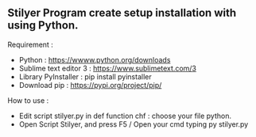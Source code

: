 Stilyer
Program create setup installation with using Python.
-----------------------------------------------------------------------------------------------------------------------------------------------------------------------------------
Requirement :
- Python : https://wwww.python.org/downloads
- Sublime text editor 3 : https://www.sublimetext.com/3
- Library PyInstaller : pip install pyinstaller
- Download pip : https://pypi.org/project/pip/

How to use :
- Edit script stilyer.py in def function chf : choose your file python.
- Open Script Stilyer, and press F5 / Open your cmd typing py stilyer.py

